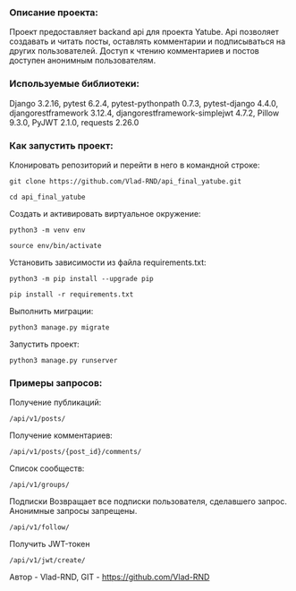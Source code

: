 ### Описание проекта:

Проект предоставляет backand api для проекта Yatube.
Api позволяет создавать и читать посты, оставлять комментарии
и подписываться на других пользователей.
Доступ к чтению комментариев и постов доступен анонимным пользователям.

### Используемые библиотеки:

Django 3.2.16,
pytest 6.2.4,
pytest-pythonpath 0.7.3,
pytest-django 4.4.0,
djangorestframework 3.12.4,
djangorestframework-simplejwt 4.7.2,
Pillow 9.3.0,
PyJWT 2.1.0,
requests 2.26.0

### Как запустить проект:

Клонировать репозиторий и перейти в него в командной строке:

```
git clone https://github.com/Vlad-RND/api_final_yatube.git
```

```
cd api_final_yatube
```

Cоздать и активировать виртуальное окружение:

```
python3 -m venv env
```

```
source env/bin/activate
```

Установить зависимости из файла requirements.txt:

```
python3 -m pip install --upgrade pip
```

```
pip install -r requirements.txt
```

Выполнить миграции:

```
python3 manage.py migrate
```

Запустить проект:

```
python3 manage.py runserver
```

### Примеры запросов:

Получение публикаций:

```
/api/v1/posts/
```

Получение комментариев:

```
/api/v1/posts/{post_id}/comments/
```

Список сообществ:

```
/api/v1/groups/
```

Подписки
Возвращает все подписки пользователя, сделавшего запрос.
Анонимные запросы запрещены.

```
/api/v1/follow/
```

Получить JWT-токен

```
/api/v1/jwt/create/
```

Автор - Vlad-RND,
GIT - https://github.com/Vlad-RND

